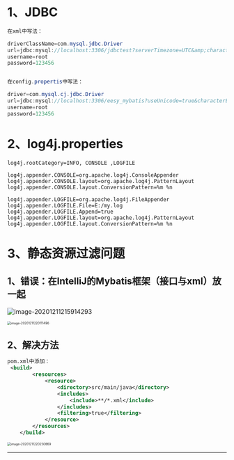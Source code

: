 # 1、JDBC

~~~java
在xml中写法：

driverClassName=com.mysql.jdbc.Driver
url=jdbc:mysql://localhost:3306/jdbctest?serverTimezone=UTC&amp;characterEncoding=UTF-8
username=root
password=123456


在config.propertis中写法：

driver=com.mysql.cj.jdbc.Driver
url=jdbc:mysql://localhost:3306/eesy_mybatis?useUnicode=true&characterEncoding=utf8&serverTimezone=GMT%2B8&useSSL=true
username=root
password=123456

~~~



# 2、log4j.properties

~~~
log4j.rootCategory=INFO, CONSOLE ,LOGFILE

log4j.appender.CONSOLE=org.apache.log4j.ConsoleAppender
log4j.appender.CONSOLE.layout=org.apache.log4j.PatternLayout
log4j.appender.CONSOLE.layout.ConversionPattern=%m %n

log4j.appender.LOGFILE=org.apache.log4j.FileAppender
log4j.appender.LOGFILE.File=E:/my.log
log4j.appender.LOGFILE.Append=true
log4j.appender.LOGFILE.layout=org.apache.log4j.PatternLayout
log4j.appender.LOGFILE.layout.ConversionPattern=%m %n
~~~



# 3、静态资源过滤问题

## 1、错误：在IntelliJ的Mybatis框架（接口与xml）放一起

![image-20201211215914293](https://gitee.com/sheep-are-flying-in-the-sky/my-picture/raw/master/picture4/image-20201211215914293.png)

<img src="https://gitee.com/sheep-are-flying-in-the-sky/my-picture/raw/master/picture4/image-20201211220111496.png" alt="image-20201211220111496" style="zoom: 50%;" />

## 2、解决方法

~~~xml
pom.xml中添加：
 <build>
        <resources>
            <resource>
                <directory>src/main/java</directory>
                <includes>
                    <include>**/*.xml</include>
                </includes>
                <filtering>true</filtering>
            </resource>
        </resources>
    </build>
~~~

<img src="https://gitee.com/sheep-are-flying-in-the-sky/my-picture/raw/master/picture4/image-20201211220230669.png" alt="image-20201211220230669" style="zoom:50%;" />

---